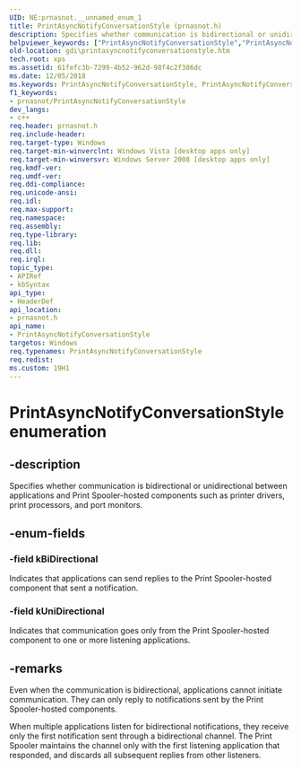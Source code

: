 ```yaml
---
UID: NE:prnasnot.__unnamed_enum_1
title: PrintAsyncNotifyConversationStyle (prnasnot.h)
description: Specifies whether communication is bidirectional or unidirectional between applications and Print Spooler-hosted components such as printer drivers, print processors, and port monitors.
helpviewer_keywords: ["PrintAsyncNotifyConversationStyle","PrintAsyncNotifyConversationStyle enumeration [Windows GDI]","_win32_PrintAsyncNotifyConversationStyle","gdi.printasyncnotifyconversationstyle","kBiDirectional","kUniDirectional","prnasnot/PrintAsyncNotifyConversationStyle","prnasnot/kBiDirectional","prnasnot/kUniDirectional"]
old-location: gdi\printasyncnotifyconversationstyle.htm
tech.root: xps
ms.assetid: 61fefc3b-7299-4b52-962d-98f4c2f386dc
ms.date: 12/05/2018
ms.keywords: PrintAsyncNotifyConversationStyle, PrintAsyncNotifyConversationStyle enumeration [Windows GDI], _win32_PrintAsyncNotifyConversationStyle, gdi.printasyncnotifyconversationstyle, kBiDirectional, kUniDirectional, prnasnot/PrintAsyncNotifyConversationStyle, prnasnot/kBiDirectional, prnasnot/kUniDirectional
f1_keywords:
- prnasnot/PrintAsyncNotifyConversationStyle
dev_langs:
- c++
req.header: prnasnot.h
req.include-header: 
req.target-type: Windows
req.target-min-winverclnt: Windows Vista [desktop apps only]
req.target-min-winversvr: Windows Server 2008 [desktop apps only]
req.kmdf-ver: 
req.umdf-ver: 
req.ddi-compliance: 
req.unicode-ansi: 
req.idl: 
req.max-support: 
req.namespace: 
req.assembly: 
req.type-library: 
req.lib: 
req.dll: 
req.irql: 
topic_type:
- APIRef
- kbSyntax
api_type:
- HeaderDef
api_location:
- prnasnot.h
api_name:
- PrintAsyncNotifyConversationStyle
targetos: Windows
req.typenames: PrintAsyncNotifyConversationStyle
req.redist: 
ms.custom: 19H1
---
```


# PrintAsyncNotifyConversationStyle enumeration


## -description


Specifies whether communication is bidirectional or unidirectional between applications and Print Spooler-hosted components such as printer drivers, print processors, and port monitors.


## -enum-fields




### -field kBiDirectional

Indicates that applications can send replies to the Print Spooler-hosted component that sent a notification.


### -field kUniDirectional

Indicates that communication goes only from the Print Spooler-hosted component to one or more listening applications.


## -remarks



Even when the communication is bidirectional, applications cannot initiate communication. They can only reply to notifications sent by the Print Spooler-hosted components.

When multiple applications listen for bidirectional notifications, they receive only the first notification sent through a bidirectional channel. The Print Spooler maintains the channel only with the first listening application that responded, and discards all subsequent replies from other listeners.



